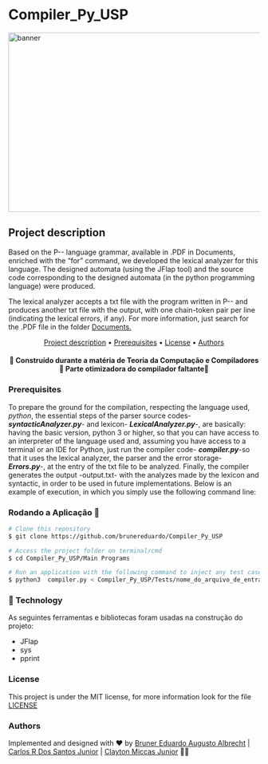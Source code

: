 # Compiler_Py_USP

<img src="https://i.imgur.com/AB1jB3n.jpg" alt="banner" width="640" height="360">

## Project description
<p>Based on the P-- language grammar, available in .PDF in Documents, enriched with
the “for” command, we developed the lexical analyzer for this language. The designed automata (using the JFlap tool) and the source code corresponding to the designed automata (in the python programming language) were produced.</p>

<p>The lexical analyzer accepts a txt file with the program written in P-- and produces another txt file with the output, with one chain-token pair per line (indicating the lexical errors, if any). For more information, just search for the .PDF file in the folder <a href="https://github.com/brunereduardo/Compiler_Py_USP/tree/master/Documents">Documents.</a></p>

<p align="center">
<a href="#Descrição-do-Projeto">Project description</a> •  
<a href="#Pré-requisitos">Prerequisites</a> •	
<a href="#License">License</a> • 
<a href="#Author">Authors</a>
</p>

<h4 align="center"> 
	🚧  Construído durante a matéria de Teoria da Computação e Compiladores 🚧 Parte otimizadora do compilador faltante🚧
</h4>


### Prerequisites
To prepare the ground for the compilation, respecting the language used, *python*, the essential steps of the parser source codes-***syntacticAnalyzer.py***- and lexicon- ***LexicalAnalyzer.py***-, are basically: having the basic version, python 3 or higher, so that you can have access to an interpreter of the language used and, assuming you have access to a terminal or an IDE for Python, just run the compiler code- ***compiler.py***-so that it uses the lexical analyzer, the parser and the error storage- ***Errors.py***-, at the entry of the txt file to be analyzed. Finally, the compiler generates the output -output.txt- with the analyzes made by the lexicon and syntactic, in order to be used in future implementations. Below is an example of execution, in which you simply use the following command line:

### Rodando a Aplicação 🎲

```bash
# Clone this repository
$ git clone https://github.com/brunereduardo/Compiler_Py_USP

# Access the project folder on terminal/cmd
$ cd Compiler_Py_USP/Main Programs

# Run an application with the following command to inject any test case and compare the output with the saida.txt files
$ python3  compiler.py < Compiler_Py_USP/Tests/nome_do_arquivo_de_entrada_test.txt 

```

### 🚀 Technology

As seguintes ferramentas e bibliotecas foram usadas na construção do projeto:

- JFlap
- sys
- pprint 

### License

<p>This project is under the MIT license, for more information look for the file <a href = "https://github.com/brunereduardo/Compiler_Py_USP/blob/master/LICENSE">LICENSE</a></p>
 
### Authors
Implemented and designed with ❤️ by [Bruner Eduardo Augusto Albrecht](https://github.com/brunereduardo) | [Carlos R Dos Santos Junior](https://github.com/CarlosSantosJr) | [Clayton Miccas Junior](https://github.com/ClaytonMiccas) 👋🏽

